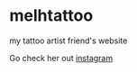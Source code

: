 # melhtattoo
my tattoo artist friend's website

Go check her out [instagram](https://instagram.com/miss_sballo)

